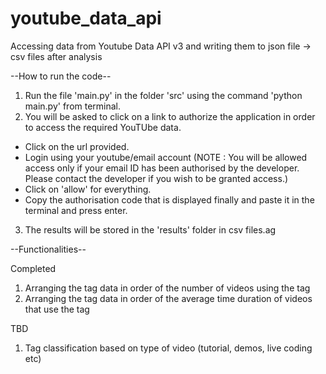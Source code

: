 # youtube_data_api
Accessing data from Youtube Data API v3 and writing them to json file -> csv files after analysis

--How to run the code--

1. Run the file 'main.py' in the folder 'src' using the command 'python main.py' from terminal.
2. You will be asked to click on a link to authorize the application in order to access the required YouTUbe data.
 - Click on the url provided.
 - Login using your youtube/email account (NOTE : You will be allowed access only if your email ID has been authorised by the developer.
						 Please contact the developer if you wish to be granted access.)
 - Click on 'allow' for everything.
 - Copy the authorisation code that is displayed finally and paste it in the terminal and press enter.
3. The results will be stored in the 'results' folder in csv files.ag


--Functionalities--

Completed
1. Arranging the tag data in order of the number of videos using the tag
2. Arranging the tag data in order of the average time duration of videos that use the tag

TBD
1. Tag classification based on type of video (tutorial, demos, live coding etc)

